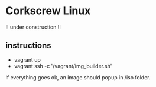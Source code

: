 Corkscrew Linux
===============

!! under construction !!

instructions
------------

- vagrant up
- vagrant ssh -c '/vagrant/img_builder.sh'

If everything goes ok, an image should popup in /iso folder.